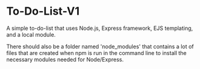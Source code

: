 # To-Do-List-V1

A simple to-do-list that uses Node.js, Express framework, EJS templating, and a local module.

There should also be a folder named 'node_modules' that contains a lot of files that are created when npm is run in the command line to install the necessary modules needed for Node/Express.

